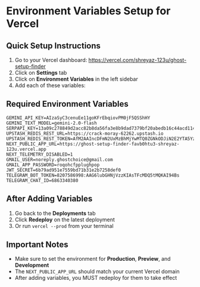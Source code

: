 # Environment Variables Setup for Vercel

## Quick Setup Instructions

1. Go to your Vercel dashboard: https://vercel.com/shreyaz-123u/ghost-setup-finder
2. Click on **Settings** tab
3. Click on **Environment Variables** in the left sidebar
4. Add each of these variables:

## Required Environment Variables

```
GEMINI_API_KEY=AIzaSyC3cenuEe11goKFrEbqiovPM0jF5QSShHY
GEMINI_TEXT_MODEL=gemini-2.0-flash
SERPAPI_KEY=13a09c278849d2acc82b8da56fa3e8b9dad7379bf20abedb16c44acd11435d82
UPSTASH_REDIS_REST_URL=https://crack-moray-62262.upstash.io
UPSTASH_REDIS_REST_TOKEN=AfM2AAIncDFmN2UxMzBhMjYwMTQ0ZGNkODJiN2E2YTA5YzQ1OTUxOHAxNjIyNjI
NEXT_PUBLIC_APP_URL=https://ghost-setup-finder-favb0htu3-shreyaz-123u.vercel.app
NEXT_TELEMETRY_DISABLED=1
GMAIL_USER=noreply.ghostchoice@gmail.com
GMAIL_APP_PASSWORD=roqohcfpplughpop
JWT_SECRET=6b79ad951e7559bd71b31e2b7258def0
TELEGRAM_BOT_TOKEN=8207586998:AAG6lubGHNjVzzKIAsTFcMDQ5tMQKAI94Bs
TELEGRAM_CHAT_ID=6863340380
```

## After Adding Variables

1. Go back to the **Deployments** tab
2. Click **Redeploy** on the latest deployment
3. Or run `vercel --prod` from your terminal

## Important Notes

- Make sure to set the environment for **Production**, **Preview**, and **Development**
- The `NEXT_PUBLIC_APP_URL` should match your current Vercel domain
- After adding variables, you MUST redeploy for them to take effect